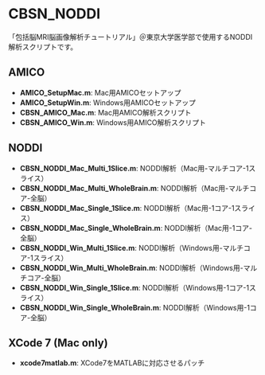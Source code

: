 # CBSN_NODDI
「包括脳MRI脳画像解析チュートリアル」＠東京大学医学部で使用するNODDI解析スクリプトです。

## AMICO
* **AMICO_SetupMac.m**: Mac用AMICOセットアップ
* **AMICO_SetupWin.m**: Windows用AMICOセットアップ
* **CBSN_AMICO_Mac.m**: Mac用AMICO解析スクリプト
* **CBSN_AMICO_Win.m**: Windows用AMICO解析スクリプト

## NODDI
* **CBSN_NODDI_Mac_Multi_1Slice.m**: NODDI解析（Mac用-マルチコア-1スライス）
* **CBSN_NODDI_Mac_Multi_WholeBrain.m**: NODDI解析（Mac用-マルチコア-全脳）
* **CBSN_NODDI_Mac_Single_1Slice.m**: NODDI解析（Mac用-1コア-1スライス）
* **CBSN_NODDI_Mac_Single_WholeBrain.m**: NODDI解析（Mac用-1コア-全脳）
* **CBSN_NODDI_Win_Multi_1Slice.m**: NODDI解析（Windows用-マルチコア-1スライス）
* **CBSN_NODDI_Win_Multi_WholeBrain.m**: NODDI解析（Windows用-マルチコア-全脳）
* **CBSN_NODDI_Win_Single_1Slice.m**: NODDI解析（Windows用-1コア-1スライス）
* **CBSN_NODDI_Win_Single_WholeBrain.m**: NODDI解析（Windows用-1コア-全脳）

## XCode 7 (Mac only)
* **xcode7matlab.m**: XCode7をMATLABに対応させるパッチ
